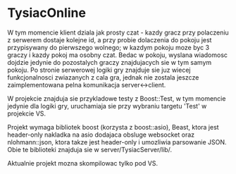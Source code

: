# TysiacOnline

W tym momencie klient dziala jak prosty czat - kazdy gracz przy polaczeniu z serwerem dostaje kolejne id, a przy probie dolaczenia do pokoju jest przypisywany do pierwszego wolnego; w kazdym pokoju moze byc 3 graczy i kazdy pokoj ma osobny czat. Bedac w pokoju, wyslana wiadomosc dojdzie jedynie do pozostalych graczy znajdujacych sie w tym samym pokoju. Po stronie serwerowej logiki gry znajduje sie juz wiecej funkcjonalnosci zwiazanych z cala gra, jednak nie zostala jeszcze zaimplementowana pelna komunikacja server<->client.

W projekcie znajduja sie przykladowe testy z Boost::Test, w tym momencie jedynie dla logiki gry, uruchamiaja sie przy wybraniu targetu 'Test' w projekcie VS.

Projekt wymaga bibliotek boost (korzysta z boost::asio), Beast, ktora jest header-only nakladka na asio dodajaca obsluge websocket oraz nlohmann::json, ktora takze jest header-only i umozliwia parsowanie JSON. Obie te biblioteki znajduja sie w server/TysiacServer/lib/.

Aktualnie projekt mozna skompilowac tylko pod VS.
